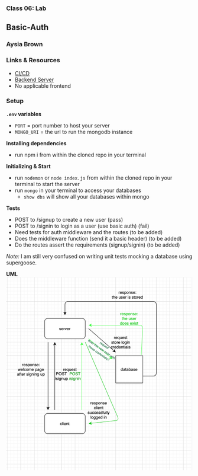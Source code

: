 ### Class 06: Lab
## Basic-Auth
### Aysia Brown


### Links & Resources
- [CI/CD](https://github.com/aysiabrown-401d39-advanced-javascript/basic-auth/actions/new)
- [Backend Server](https://aysiab-basic-auth.herokuapp.com/)
- No applicable frontend 

### Setup

**`.env` variables**
- `PORT` = port number to host your server
- `MONGO_URI` = the url to run the mongodb instance

**Installing dependencies**
- run npm i from within the cloned repo in your terminal

**Initializing & Start**
- run `nodemon` or `node index.js` from within the cloned repo in your terminal to start the server
- run `mongo` in your terminal to access your databases
    - `show dbs` will show all your databases within mongo 

**Tests**
- POST to /signup to create a new user (pass)
- POST to /signin to login as a user (use basic auth) (fail)
- Need tests for auth middleware and the routes (to be added)
- Does the middleware function (send it a basic header) (to be added)
- Do the routes assert the requirements (signup/signin) (to be added)
 
*Note:* I am still very confused on writing unit tests mocking a database using supergoose. 

**UML**
![uml](./assets/uml.png)